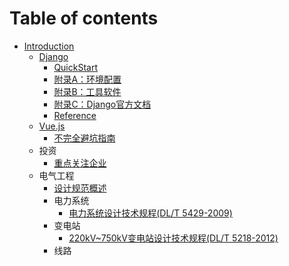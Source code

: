 # Table of contents

* [Introduction](README.md)
    * [Django](./Django/Django_概述.md)
        * [QuickStart](./Django/Quickstart.md) 
        * [附录A：环境配置](./Django/Django_环境配置.md)
        * [附录B：工具软件](./Django/Django_工具软件.md)
        * [附录C：Django官方文档](https://docs.djangoproject.com/en/3.2/)
        * [Reference](reference.md)
    * [Vue.js](./Vue/Vue_概述.md)
        * [不完全避坑指南](./Vue/QuickStart.md)
    * 投资
        * [重点关注企业](./经济金融/重点关注企业.md)
    * 电气工程
        * [设计规范概述](./电气工程/设计规范概述.md)
        * 电力系统
            * [电力系统设计技术规程(DL/T 5429-2009)](./电气工程/电力系统/电力系统设计技术规程_DLT_5429_2009.md)
        * 变电站
            * [220kV~750kV变电站设计技术规程(DL/T 5218-2012)](./电气工程/变电站/220kV~750kV变电站设计技术规程_DLT_5218_2012.md)
        * 线路

